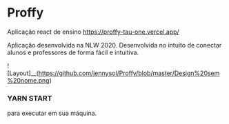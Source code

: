 # Proffy
Aplicação react de ensino
https://proffy-tau-one.vercel.app/

Aplicação desenvolvida na NLW 2020.
Desenvolvida no intuito de conectar alunos e professores de forma fácil e intuitiva.

! [Layout]__(https://github.com/jennysol/Proffy/blob/master/Design%20sem%20nome.png)

### YARN START 
para executar em sua máquina.



